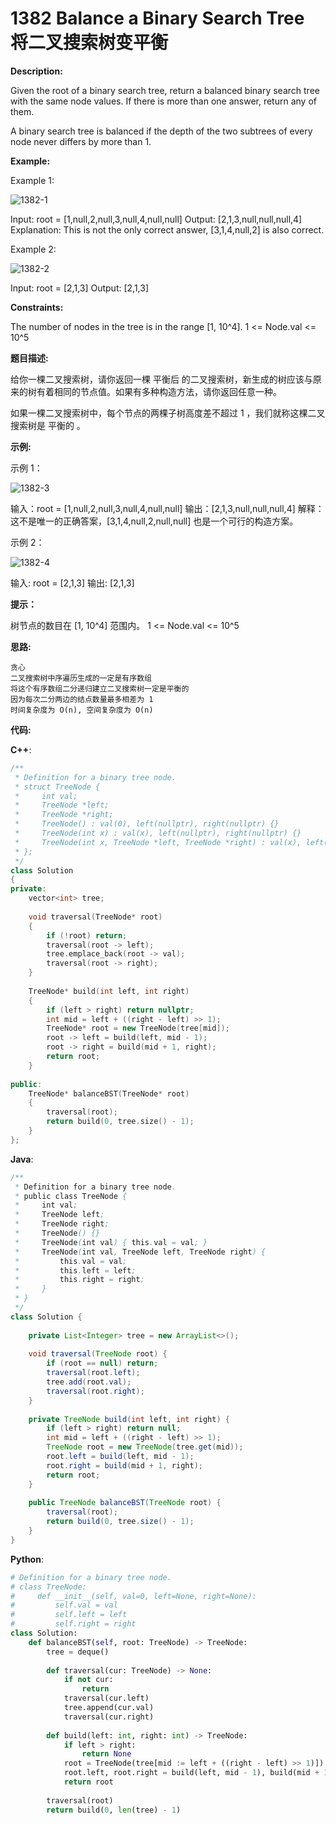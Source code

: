 # 1382 Balance a Binary Search Tree 将二叉搜索树变平衡

__Description:__

Given the root of a binary search tree, return a balanced binary search tree with the same node values. If there is more than one answer, return any of them.

A binary search tree is balanced if the depth of the two subtrees of every node never differs by more than 1.

__Example:__

Example 1:

![1382-1](https://assets.leetcode.com/uploads/2021/08/10/balance1-tree.jpg)

Input: root = [1,null,2,null,3,null,4,null,null]
Output: [2,1,3,null,null,null,4]
Explanation: This is not the only correct answer, [3,1,4,null,2] is also correct.

Example 2:

![1382-2](https://assets.leetcode.com/uploads/2021/08/10/balanced2-tree.jpg)

Input: root = [2,1,3]
Output: [2,1,3]

__Constraints:__

The number of nodes in the tree is in the range [1, 10^4].
1 <= Node.val <= 10^5

__题目描述:__

给你一棵二叉搜索树，请你返回一棵 平衡后 的二叉搜索树，新生成的树应该与原来的树有着相同的节点值。如果有多种构造方法，请你返回任意一种。

如果一棵二叉搜索树中，每个节点的两棵子树高度差不超过 1 ，我们就称这棵二叉搜索树是 平衡的 。

__示例:__

示例 1：

![1382-3](https://assets.leetcode.com/uploads/2021/08/10/balance1-tree.jpg)

输入：root = [1,null,2,null,3,null,4,null,null]
输出：[2,1,3,null,null,null,4]
解释：这不是唯一的正确答案，[3,1,4,null,2,null,null] 也是一个可行的构造方案。

示例 2：

![1382-4](https://assets.leetcode.com/uploads/2021/08/10/balanced2-tree.jpg)

输入: root = [2,1,3]
输出: [2,1,3]

__提示：__

树节点的数目在 [1, 10^4] 范围内。
1 <= Node.val <= 10^5

__思路:__

```text
贪心
二叉搜索树中序遍历生成的一定是有序数组
将这个有序数组二分递归建立二叉搜索树一定是平衡的
因为每次二分两边的结点数量最多相差为 1
时间复杂度为 O(n), 空间复杂度为 O(n)
```

__代码:__

__C++__:

```C++
/**
 * Definition for a binary tree node.
 * struct TreeNode {
 *     int val;
 *     TreeNode *left;
 *     TreeNode *right;
 *     TreeNode() : val(0), left(nullptr), right(nullptr) {}
 *     TreeNode(int x) : val(x), left(nullptr), right(nullptr) {}
 *     TreeNode(int x, TreeNode *left, TreeNode *right) : val(x), left(left), right(right) {}
 * };
 */
class Solution 
{
private:
    vector<int> tree;
    
    void traversal(TreeNode* root) 
    {
        if (!root) return;
        traversal(root -> left);
        tree.emplace_back(root -> val);
        traversal(root -> right);
    }
    
    TreeNode* build(int left, int right) 
    {
        if (left > right) return nullptr;
        int mid = left + ((right - left) >> 1);
        TreeNode* root = new TreeNode(tree[mid]);
        root -> left = build(left, mid - 1);
        root -> right = build(mid + 1, right);
        return root;
    }
​
public:
    TreeNode* balanceBST(TreeNode* root) 
    {
        traversal(root);
        return build(0, tree.size() - 1);
    }
};
```

__Java__:

```Java
/**
 * Definition for a binary tree node.
 * public class TreeNode {
 *     int val;
 *     TreeNode left;
 *     TreeNode right;
 *     TreeNode() {}
 *     TreeNode(int val) { this.val = val; }
 *     TreeNode(int val, TreeNode left, TreeNode right) {
 *         this.val = val;
 *         this.left = left;
 *         this.right = right;
 *     }
 * }
 */
class Solution {
    
    private List<Integer> tree = new ArrayList<>();
    
    void traversal(TreeNode root) {
        if (root == null) return;
        traversal(root.left);
        tree.add(root.val);
        traversal(root.right);
    }
    
    private TreeNode build(int left, int right) {
        if (left > right) return null;
        int mid = left + ((right - left) >> 1);
        TreeNode root = new TreeNode(tree.get(mid));
        root.left = build(left, mid - 1);
        root.right = build(mid + 1, right);
        return root;
    }
    
    public TreeNode balanceBST(TreeNode root) {
        traversal(root);
        return build(0, tree.size() - 1);
    }
}
```

__Python__:

```Python
# Definition for a binary tree node.
# class TreeNode:
#     def __init__(self, val=0, left=None, right=None):
#         self.val = val
#         self.left = left
#         self.right = right
class Solution:
    def balanceBST(self, root: TreeNode) -> TreeNode:
        tree = deque()
        
        def traversal(cur: TreeNode) -> None:
            if not cur:
                return
            traversal(cur.left)
            tree.append(cur.val)
            traversal(cur.right)
            
        def build(left: int, right: int) -> TreeNode:
            if left > right:
                return None
            root = TreeNode(tree[mid := left + ((right - left) >> 1)])
            root.left, root.right = build(left, mid - 1), build(mid + 1, right)
            return root
        
        traversal(root)
        return build(0, len(tree) - 1)
```
